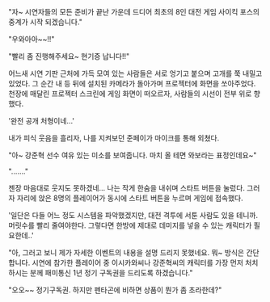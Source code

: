 "자~ 시연자들의 모든 준비가 끝난 가운데 드디어 최초의 8인 대전 게임 사이킥 포스의 중계가 시작 되겠습니다." 

"우와아아~~!!" 

"빨리 좀 진행해주세요~ 현기증 납니다!!" 

어느새 시연 기판 근처에 가득 모여 있는 사람들은 서로 엉기고 붙으며 고개를 쭉 내밀고 있었다. 그 순간 내 등 뒤에 설치된 카메라가 돌아가며 프로젝터에 화면을 쏘아주었다.
천장에 매달린 프로젝터 스크린에 게임 화면이 떠오르자, 사람들의 시선이 전부 위로 향했다.

'완전 공개 처형이네...' 

내가 피식 웃음을 흘리자, 나를 지켜보던 준페이가 마이크를 통해 외쳤다.

"아~ 강준혁 선수 여유 있는 미소를 보여줍니다. 마치 올 테면 와보라는 표정인데요~" 

"……." 

젠장 마음대로 웃지도 못하겠네...
나는 작게 한숨을 내쉬며 스타트 버튼을 눌렀다. 그러자 자리에 앉은 8명의 플레이어가 동시에 스타트 버튼을 누르며 게임에 접속했다.

'일단은 다들 어느 정도 시스템을 파악했겠지만, 대전 격투에 서툰 사람도 있을 테니까. 머릿수를 빨리 줄여야한다. 그렇다면 한방에 제대로 데미지를 넣을 수 있는 캐릭터가 필요한데..' 

"아, 그러고 보니 제가 자세한 이벤트의 내용을 설명 드리지 못했네요. 뭐~ 방식은 간단합니다. 시연에 참가한 플레이어 중 이시카와씨나 강준혁씨의 캐릭터를 가장 먼저 처치하시는 분께 패미통신 1년 정기 구독권을 드리도록 하겠습니다." 

"오오~~ 정기구독권. 하지만 펜타곤에 비하면 상품이 뭔가 좀 초라한데?" 